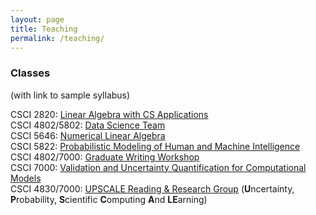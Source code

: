 ```yaml
---
layout: page
title: Teaching
permalink: /teaching/
---
```


### Classes
(with link to sample syllabus)
  
CSCI 2820: [Linear Algebra with CS Applications](2820.pdf)  
CSCI 4802/5802: [Data Science Team](syllabus-ds.pdf)  
CSCI 5646: [Numerical Linear Algebra](syllabus-nla.pdf)  
CSCI 5822: [Probabilistic Modeling of Human and Machine Intelligence](syllabus-5822.pdf)  
CSCI 4802/7000: [Graduate Writing Workshop](syllabus-writing.pdf)  
CSCI 7000: [Validation and Uncertainty Quantification for Computational Models](syllabus-7000.pdf)  
CSCI 4830/7000: [UPSCALE Reading & Research Group](syllabus-upscale.pdf) (**U**ncertainty, **P**robability, **S**cientific **C**omputing **A**nd **LE**arning)  
